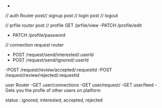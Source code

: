 - 
// auth Router
post// signup
 post // login
 post // logout


 // prfile router
 post // profile
 GET /prfile/view
 -PATCH /profile/edit
 - PATCH /profile/password

 // connection request router

- POST /request/send/interested/:userId
- POST /request/send/ignored/:userId

-POST /request/review/accepted/:requestId
-POST /request/review/rejected/:requestId

user Router
-GET user/connections
-GET user/request/
-GET user/feed - Gets you the profle of other users on platform

 status : ignored, interested, accepted, rejected

